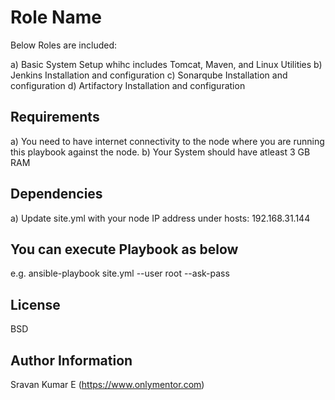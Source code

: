 Role Name
=========

Below Roles are included:

a) Basic System Setup whihc includes Tomcat, Maven, and Linux Utilities
b) Jenkins Installation and configuration
c) Sonarqube Installation and configuration
d) Artifactory Installation and configuration

Requirements
------------

a) You need to have internet connectivity to the node where you are running this playbook against the node.
b) Your System should have atleast 3 GB RAM


Dependencies
------------

a) Update site.yml with your node IP address under
 hosts: 192.168.31.144


You can execute Playbook as below
----------------

e.g. ansible-playbook site.yml --user root --ask-pass


License
-------

BSD

Author Information
------------------

Sravan Kumar E (https://www.onlymentor.com)
